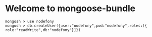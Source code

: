 # Welcome to mongoose-bundle


```
mongosh > use nodefony
mongosh > db.createUser({user:"nodefony",pwd:"nodefony",roles:[{ role:"readWrite",db:"nodefony"}]})

```
